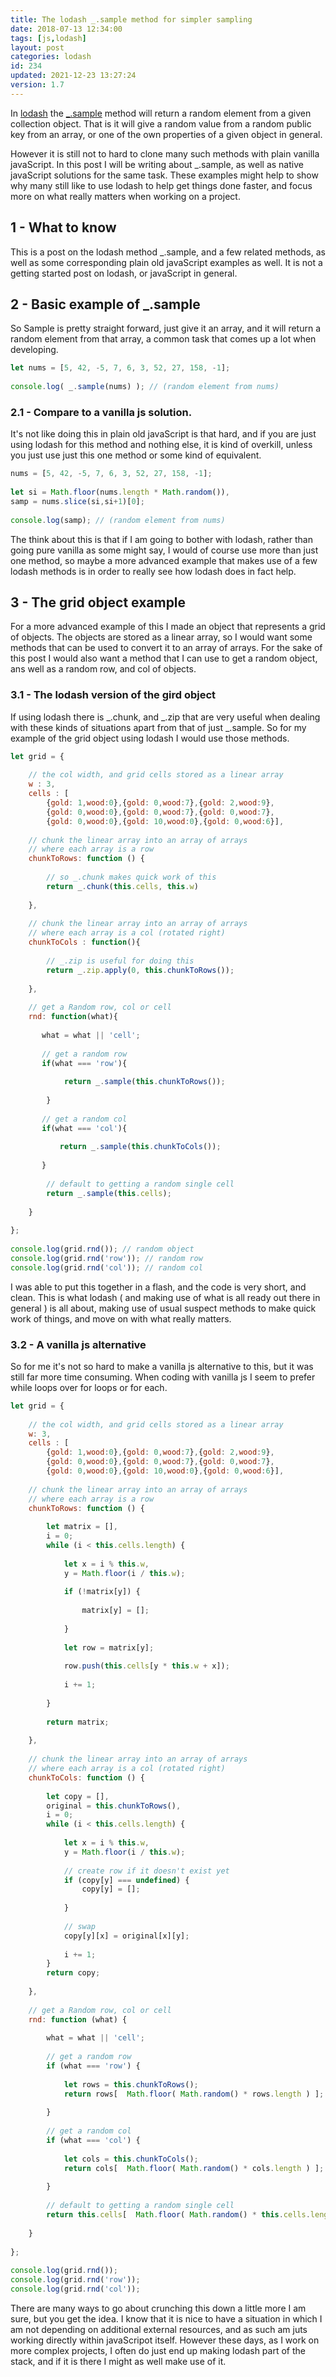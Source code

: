 ```yaml
---
title: The lodash _.sample method for simpler sampling
date: 2018-07-13 12:34:00
tags: [js,lodash]
layout: post
categories: lodash
id: 234
updated: 2021-12-23 13:27:24
version: 1.7
---
```


In [lodash](https://lodash.com/) the [\_.sample](https://lodash.com/docs/4.17.4#sample) method will return a random element from a given collection object. That is it will give a random value from a random public key from an array, or one of the own properties of a given object in general.

However it is still not to hard to clone many such methods with plain vanilla javaScript. In this post I will be writing about \_.sample, as well as native javaScript solutions for the same task. These examples might help to show why many still like to use lodash to help get things done faster, and focus more on what really matters when working on a project.

<!-- more -->

## 1 - What to know

This is a post on the lodash method \_.sample, and a few related methods, as well as some corresponding plain old javaScript examples as well. It is not a getting started post on lodash, or javaScript in general.

## 2 - Basic example of \_.sample

So Sample is pretty straight forward, just give it an array, and it will return a random element from that array, a common task that comes up a lot when developing.

```js
let nums = [5, 42, -5, 7, 6, 3, 52, 27, 158, -1];
 
console.log( _.sample(nums) ); // (random element from nums)
```

### 2.1 - Compare to a vanilla js solution.

It's not like doing this in plain old javaScript is that hard, and if you are just using lodash for this method and nothing else, it is kind of overkill, unless you just use just this one method or some kind of equivalent.

```js
nums = [5, 42, -5, 7, 6, 3, 52, 27, 158, -1];
 
let si = Math.floor(nums.length * Math.random()),
samp = nums.slice(si,si+1)[0];
 
console.log(samp); // (random element from nums)
```

The think about this is that if I am going to bother with lodash, rather than going pure vanilla as some might say, I would of course use more than just one method, so maybe a more advanced example that makes use of a few lodash methods is in order to really see how lodash does in fact help.

## 3 - The grid object example

For a more advanced example of this I made an object that represents a grid of objects. The objects are stored as a linear array, so I would want some methods that can be used to convert it to an array of arrays. For the sake of this post I would also want a method that I can use to get a random object, ans well as a random row, and col of objects.

### 3.1 - The lodash version of the gird object

If using lodash there is \_.chunk, and _.zip that are very useful when dealing with these kinds of situations apart from that of just \_.sample. So for my example of the grid object using lodash I would use those methods.

```js
let grid = {
 
    // the col width, and grid cells stored as a linear array
    w : 3,
    cells : [
        {gold: 1,wood:0},{gold: 0,wood:7},{gold: 2,wood:9},
        {gold: 0,wood:0},{gold: 0,wood:7},{gold: 0,wood:7},
        {gold: 0,wood:0},{gold: 10,wood:0},{gold: 0,wood:6}],
 
    // chunk the linear array into an array of arrays
    // where each array is a row
    chunkToRows: function () {
 
        // so _.chunk makes quick work of this
        return _.chunk(this.cells, this.w)
 
    },
 
    // chunk the linear array into an array of arrays
    // where each array is a col (rotated right)
    chunkToCols : function(){
 
        // _.zip is useful for doing this
        return _.zip.apply(0, this.chunkToRows());
 
    },
 
    // get a Random row, col or cell
    rnd: function(what){
 
       what = what || 'cell';
 
       // get a random row
       if(what === 'row'){
 
            return _.sample(this.chunkToRows());
 
        }
 
       // get a random col
       if(what === 'col'){
 
           return _.sample(this.chunkToCols());
 
       }
 
        // default to getting a random single cell
        return _.sample(this.cells);
 
    }
 
};
 
console.log(grid.rnd()); // random object
console.log(grid.rnd('row')); // random row
console.log(grid.rnd('col')); // random col
```

I was able to put this together in a flash, and the code is very short, and clean. This is what lodash ( and making use of what is all ready out there in general ) is all about, making use of usual suspect methods to make quick work of things, and move on with what really matters.

### 3.2 - A vanilla js alternative

So for me it's not so hard to make a vanilla js alternative to this, but it was still far more time consuming. When coding with vanilla js I seem to prefer while loops over for loops or for each.

```js
let grid = {
 
    // the col width, and grid cells stored as a linear array
    w: 3,
    cells : [
        {gold: 1,wood:0},{gold: 0,wood:7},{gold: 2,wood:9},
        {gold: 0,wood:0},{gold: 0,wood:7},{gold: 0,wood:7},
        {gold: 0,wood:0},{gold: 10,wood:0},{gold: 0,wood:6}],
 
    // chunk the linear array into an array of arrays
    // where each array is a row
    chunkToRows: function () {
 
        let matrix = [],
        i = 0;
        while (i < this.cells.length) {
 
            let x = i % this.w,
            y = Math.floor(i / this.w);
 
            if (!matrix[y]) {
 
                matrix[y] = [];
 
            }
 
            let row = matrix[y];
 
            row.push(this.cells[y * this.w + x]);
 
            i += 1;
 
        }
 
        return matrix;
 
    },
 
    // chunk the linear array into an array of arrays
    // where each array is a col (rotated right)
    chunkToCols: function () {
 
        let copy = [],
        original = this.chunkToRows(),
        i = 0;
        while (i < this.cells.length) {
 
            let x = i % this.w,
            y = Math.floor(i / this.w);
 
            // create row if it doesn't exist yet
            if (copy[y] === undefined) {
                copy[y] = [];
 
            }
 
            // swap
            copy[y][x] = original[x][y];
 
            i += 1;
        }
        return copy;
 
    },
 
    // get a Random row, col or cell
    rnd: function (what) {
 
        what = what || 'cell';
 
        // get a random row
        if (what === 'row') {
 
            let rows = this.chunkToRows();
            return rows[  Math.floor( Math.random() * rows.length ) ];
 
        }
 
        // get a random col
        if (what === 'col') {
 
            let cols = this.chunkToCols();
            return cols[  Math.floor( Math.random() * cols.length ) ];
 
        }
 
        // default to getting a random single cell
        return this.cells[  Math.floor( Math.random() * this.cells.length ) ];
 
    }
 
};
 
console.log(grid.rnd());
console.log(grid.rnd('row'));
console.log(grid.rnd('col'));
```

There are many ways to go about crunching this down a little more I am sure, but you get the idea. I know that it is nice to have a situation in which I am not depending on additional external resources, and as such am juts working directly within javaScripot itself. However these days, as I work on more complex projects, I often do just end up making lodash part of the stack, and if it is there I might as well make use of it.